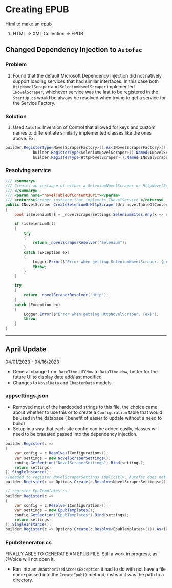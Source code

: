 # Creating EPUB
[Html to make an epub](https://www.thoughtco.com/create-epub-file-from-html-and-xml-3467282)
1. HTML => XML Collection => EPUB

## Changed Dependency Injection to `Autofac`
### Problem
1. Found that the default Microsoft Dependency Injection did not natively support loading services that had similar interfaces. In this case both `HttpNovelScraper` and `SeleniumNovelScraper` implemented `INovelScraper`, whichever service was the last to be registered in the `StartUp.cs` would be always be resolved when trying to get a service for the Service Factory.
### Solution
1. Used `Autofac` Inversion of Control that allowed for keys and custom names to differentiate similarly implemented classes like the ones above.
Ex:
```csharp
builder.RegisterType<NovelScraperFactory>().As<INovelScraperFactory>().InstancePerDependency();
            builder.RegisterType<SeleniumNovelScraper>().Named<INovelScraper>("Selenium").InstancePerDependency(); // InstancePerDependency() similar to transient
            builder.RegisterType<HttpNovelScraper>().Named<INovelScraper>("Http").InstancePerDependency();
```
### Resolving service
```csharp
/// <summary>
/// Creates an instance of either a SeleniumNovelScraper or HttpNovelScraper depending on the url.
/// </summary>
/// <param name="novelTableOfContentsUri"></param>
/// <returns>Scraper instance that implemnts INovelService </returns>
public INovelScraper CreateSeleniumOrHttpScraper(Uri novelTableOfContentsUri)
{
    bool isSeleniumUrl = _novelScraperSettings.SeleniumSites.Any(x => novelTableOfContentsUri.Host.Contains(x));

    if (isSeleniumUrl)
    {
        try
        {
            return _novelScraperResolver("Selenium");
        }
        catch (Exception ex)
        {
            Logger.Error($"Error when getting SeleniumNovelScraper. {ex}");
            throw;
        }
    }

    try
    {
        return _novelScraperResolver("Http");
    }
    catch (Exception ex)
    {
        Logger.Error($"Error when getting HttpNovelScraper. {ex}");
        throw;
    }
}
```
---
## April Update
04/01/2023 - 04/16/2023
* General change from `DateTime.UTCNow` to `DataTime.Now`, better for the future UI to display date add/last modified
* Changes to `NovelData` and `ChapterData` models
### appsettings.json
* Removed most of the hardcoded strings to this file, the choice came about whether to use this or to create a `Configuration` table that would be used in the database ( benefit of easier to update without a need to build)
* Setup in a way that each site config can be added easily, classes will need to be craeated passed into the dependency injection.

```csharp
builder.Register(c =>
{
    var config = c.Resolve<IConfiguration>();
    var settings = new NovelScraperSettings();
    config.GetSection("NovelScraperSettings").Bind(settings);
    return settings;
}).SingleInstance();
//needed to register NovelScraperSettings implicitly, Autofac does not resolve 'IOptions<T>' by defualt. Optoins.Create avoids ArgumentException
builder.Register(c => Options.Create(c.Resolve<NovelScraperSettings>())).As<IOptions<NovelScraperSettings>>().SingleInstance();

// register EpuTemplates.cs
builder.Register(c =>
{
    var config = c.Resolve<IConfiguration>();
    var settings = new EpubTemplates();
    config.GetSection("EpubTemplates").Bind(settings);
    return settings;
}).SingleInstance();
builder.Register(c => Options.Create(c.Resolve<EpubTemplates>())).As<IOptions<EpubTemplates>>().SingleInstance();
```
### EpubGenerator.cs
FINALLY ABLE TO GENERATE AN EPUB FILE. Still a work in progress, as @Voice will not open it.
* Ran into an `UnauthorizedAccessException` it had to do with not have a file name passed into the `CreateEpub()` method, instead it was the path to a directory.
